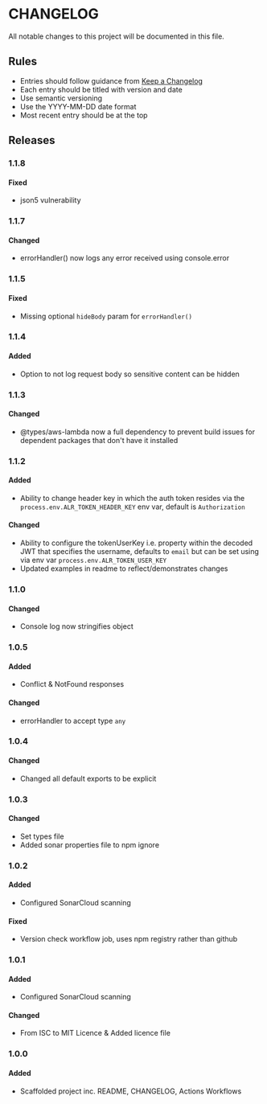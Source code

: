 # CHANGELOG

All notable changes to this project will be documented in this file.

## Rules
- Entries should follow guidance from [Keep a Changelog](https://keepachangelog.com/en/1.0.0/)
- Each entry should be titled with version and date
- Use semantic versioning
- Use the YYYY-MM-DD date format
- Most recent entry should be at the top


## Releases

### 1.1.8
#### Fixed
- json5 vulnerability

### 1.1.7
#### Changed
- errorHandler() now logs any error received using console.error

### 1.1.5
#### Fixed
- Missing optional `hideBody` param for `errorHandler()`

### 1.1.4
#### Added
- Option to not log request body so sensitive content can be hidden

### 1.1.3
#### Changed
- @types/aws-lambda now a full dependency to prevent build issues for dependent packages that don't have it installed

### 1.1.2
#### Added
- Ability to change header key in which the auth token resides via the `process.env.ALR_TOKEN_HEADER_KEY` env var, default is `Authorization`
#### Changed
- Ability to configure the tokenUserKey i.e. property within the decoded JWT that specifies the username, defaults to `email` but can be set using via env var `process.env.ALR_TOKEN_USER_KEY`
- Updated examples in readme to reflect/demonstrates changes

### 1.1.0
#### Changed
- Console log now stringifies object

### 1.0.5
#### Added
- Conflict & NotFound responses
#### Changed
- errorHandler to accept type `any`

### 1.0.4
#### Changed
- Changed all default exports to be explicit

### 1.0.3
#### Changed
- Set types file
- Added sonar properties file to npm ignore

### 1.0.2
#### Added
- Configured SonarCloud scanning
#### Fixed
- Version check workflow job, uses npm registry rather than github

### 1.0.1
#### Added
- Configured SonarCloud scanning
#### Changed
- From ISC to MIT Licence & Added licence file

### 1.0.0
#### Added
- Scaffolded project inc. README, CHANGELOG, Actions Workflows